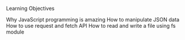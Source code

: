 Learning Objectives

Why JavaScript programming is amazing
How to manipulate JSON data
How to use request and fetch API
How to read and write a file using fs module
